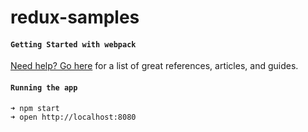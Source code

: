 # redux-samples
#### `Getting Started with webpack`

[Need help? Go here](http://webpack.github.io/docs/list-of-tutorials.html) for a list of great references, articles, and guides.

#### `Running the app`

```shell
➜ npm start
➜ open http://localhost:8080
```
